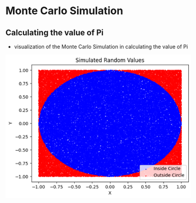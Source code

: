 # Monte Carlo Simulation

## Calculating the value of Pi

- visualization of the Monte Carlo Simulation in calculating the value of Pi

![Scatterplot](image.png)
